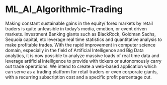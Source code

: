 # ML_AI_Algorithmic-Trading
Making constant sustainable gains in the equity/ forex markets by retail traders is quite unfeasible in today’s media, emotion, or event driven markets. Investment Banking giants such as BlackRock, Goldman Sachs, Sequoia capital, etc leverage real time statistics and quantitative analysis to make profitable trades. With the rapid improvement in computer science domain, especially in the field of Artificial Intelligence and Big Data analytics, it is now possible to analyze massive loads of real time data and leverage artificial intelligence to provide with tickers or autonomously carry out trade operations. We intend to create a web-based application which can serve as a trading platform for retail traders or even corporate giants, with a recurring subscription cost and a specific profit percentage cut.
